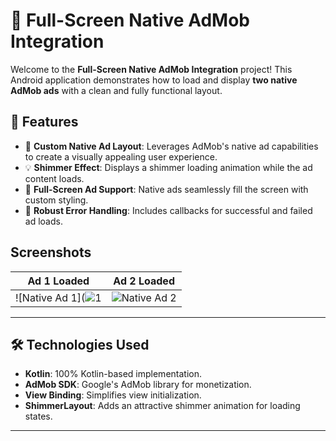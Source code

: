 # 🎉 Full-Screen Native AdMob Integration

Welcome to the **Full-Screen Native AdMob Integration** project! This Android application demonstrates how to load and display **two native AdMob ads** with a clean and fully functional layout.

## 🚀 Features
- 🎨 **Custom Native Ad Layout**: Leverages AdMob's native ad capabilities to create a visually appealing user experience.
- 💡 **Shimmer Effect**: Displays a shimmer loading animation while the ad content loads.
- 📱 **Full-Screen Ad Support**: Native ads seamlessly fill the screen with custom styling.
- 🔧 **Robust Error Handling**: Includes callbacks for successful and failed ad loads.


## Screenshots

| **Ad 1 Loaded**                                  | **Ad 2 Loaded**                                  |
|--------------------------------------------------|--------------------------------------------------|
| ![Native Ad 1](![1](https://github.com/user-attachments/assets/19391efa-d5f2-4087-af50-a4977bbda015) | ![Native Ad 2]([https://via.placeholder.com/400x800?text=Ad+2+Loaded](https://github.com/user-attachments/assets/24513333-56a1-4a82-8121-58a373cad206)) |

---

## 🛠️ Technologies Used
- **Kotlin**: 100% Kotlin-based implementation.
- **AdMob SDK**: Google's AdMob library for monetization.
- **View Binding**: Simplifies view initialization.
- **ShimmerLayout**: Adds an attractive shimmer animation for loading states.

---

